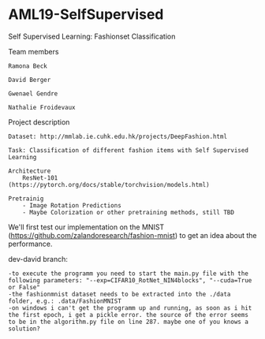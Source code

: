 # AML19-SelfSupervised

Self Supervised Learning: Fashionset Classification

Team members

    Ramona Beck

    David Berger

    Gwenael Gendre

    Nathalie Froidevaux

Project description

    Dataset: http://mmlab.ie.cuhk.edu.hk/projects/DeepFashion.html

    Task: Classification of different fashion items with Self Supervised Learning

    Architecture
        ResNet-101 (https://pytorch.org/docs/stable/torchvision/models.html)
        
    Pretrainig
        - Image Rotation Predictions
        - Maybe Colorization or other pretraining methods, still TBD
        

We'll first test our implementation on the MNIST (https://github.com/zalandoresearch/fashion-mnist) to get an idea about the performance.


dev-david branch:

    -to execute the programm you need to start the main.py file with the following parameters: "--exp=CIFAR10_RotNet_NIN4blocks", "--cuda=True or False"
    -the fashionmnist dataset needs to be extracted into the ./data folder, e.g.: .data/FashionMNIST
    -on windows i can't get the programm up and running, as soon as i hit the first epoch, i get a pickle error. the source of the error seems to be in the algorithm.py file on line 287. maybe one of you knows a solution?
